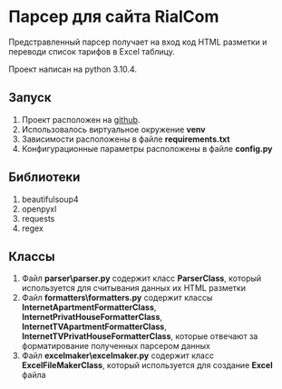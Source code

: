 #   Парсер для сайта RialCom
Предстравленный парсер получает на вход код HTML разметки и переводи список тарифов в Excel таблицу. 

Проект написан на python 3.10.4.

## Запуск
1. Проект расположен на [github](https://github.com/Vova675/RialComParser).
2. Использовалось виртуальное окружение __venv__
3. Зависимости расположены в файле __requirements.txt__
4. Конфигурационные параметры расположены в файле __config.py__
   
## Библиотеки
1. beautifulsoup4
2. openpyxl
3. requests
4. regex
   
## Классы
1. Файл __parser\parser.py__ содержит класс __ParserClass__, который используется для считывания данных их HTML разметки
2. Файл __formatters\formatters.py__ содержит классы __InternetApartmentFormatterClass__, __InternetPrivatHouseFormatterClass__, __InternetTVApartmentFormatterClass__, __InternetTVPrivatHouseFormatterClass__, которые отвечают за форматирование полученных парсером данных
3. Файл __excelmaker\excelmaker.py__ содержит класс __ExcelFileMakerClass__, который используется для создание __Excel__ файла

